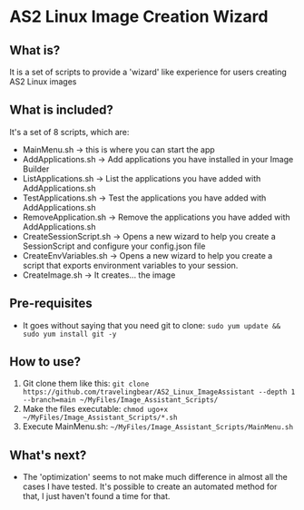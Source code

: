 # AS2 Linux Image Creation Wizard

**What is?**
------------

It is a set of scripts to provide a 'wizard' like experience for users creating AS2 Linux images

**What is included?**
---------------------

It's a set of 8 scripts, which are:
   - MainMenu.sh -> this is where you can start the app
   - AddApplications.sh -> Add applications you have installed in your Image Builder
   - ListApplications.sh -> List the applications you have added with AddApplications.sh
   - TestApplications.sh -> Test the applications you have added with AddApplications.sh
   - RemoveApplication.sh -> Remove the applications you have added with AddApplications.sh
   - CreateSessionScript.sh -> Opens a new wizard to help you create a SessionScript and configure your config.json file
   - CreateEnvVariables.sh -> Opens a new wizard to help you create a script that exports environment variables to your session.
   - CreateImage.sh -> It creates... the image

**Pre-requisites**
------------------
 - It goes without saying that you need git to clone: ```sudo yum update && sudo yum install git -y```

**How to use?**
---------------

  1. Git clone them like this: ```git clone https://github.com/travelingbear/AS2_Linux_ImageAssistant --depth 1 --branch=main ~/MyFiles/Image_Assistant_Scripts/```
  2. Make the files executable: ```chmod ugo+x ~/MyFiles/Image_Assistant_Scripts/*.sh```
  3. Execute MainMenu.sh: ```~/MyFiles/Image_Assistant_Scripts/MainMenu.sh```

**What's next?**
----------------

 - The 'optimization' seems to not make much difference in almost all the cases I have tested. It's possible to create an automated method for that, I just haven't found a time for that.
